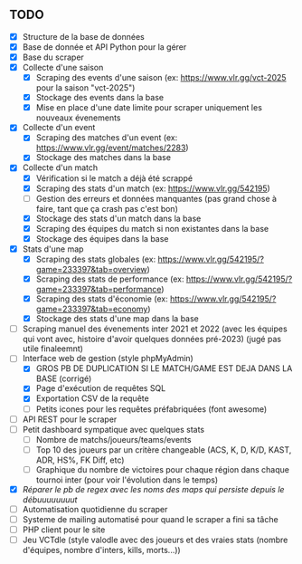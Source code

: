 

## TODO

- [x] Structure de la base de données
- [x] Base de donnée et API Python pour la gérer
- [x] Base du scraper
- [x] Collecte d'une saison
    - [x] Scraping des events d'une saison (ex: https://www.vlr.gg/vct-2025 pour la saison "vct-2025")
    - [x] Stockage des events dans la base
    - [x] Mise en place d'une date limite pour scraper uniquement les nouveaux évenements
- [x] Collecte d'un event
    - [x] Scraping des matches d'un event (ex: https://www.vlr.gg/event/matches/2283)
    - [x] Stockage des matches dans la base
- [x] Collecte d'un match
    - [x] Vérification si le match a déjà été scrappé
    - [x] Scraping des stats d'un match (ex: https://www.vlr.gg/542195)
    - [ ] Gestion des erreurs et données manquantes (pas grand chose à faire, tant que ça crash pas c'est bon)
    - [x] Stockage des stats d'un match dans la base
    - [x] Scraping des équipes du match si non existantes dans la base
    - [x] Stockage des équipes dans la base
- [x] Stats d'une map
    - [x] Scraping des stats globales (ex: https://www.vlr.gg/542195/?game=233397&tab=overview)
    - [x] Scraping des stats de performance (ex: https://www.vlr.gg/542195/?game=233397&tab=performance)
    - [x] Scraping des stats d'économie (ex: https://www.vlr.gg/542195/?game=233397&tab=economy)
    - [x] Stockage des stats d'une map dans la base
- [ ] Scraping manuel des évenements inter 2021 et 2022 (avec les équipes qui vont avec, histoire d'avoir quelques données pré-2023) (jugé pas utile finaleemnt)
- [ ] Interface web de gestion (style phpMyAdmin)
    - [x] GROS PB DE DUPLICATION SI LE MATCH/GAME EST DEJA DANS LA BASE (corrigé)
    - [x] Page d'exécution de requêtes SQL
    - [x] Exportation CSV de la requête
    - [ ] Petits icones pour les requêtes préfabriquées (font awesome)
- [ ] API REST pour le scraper
- [ ] Petit dashboard sympatique avec quelques stats
    - [ ] Nombre de matchs/joueurs/teams/events
    - [ ] Top 10 des joueurs par un critère changeable (ACS, K, D, K/D, KAST, ADR, HS%, FK Diff, etc)
    - [ ] Graphique du nombre de victoires pour chaque région dans chaque tournoi inter (pour voir l'évolution dans le temps)
- [x] *Réparer le pb de regex avec les noms des maps qui persiste depuis le débuuuuuuuut*
- [ ] Automatisation quotidienne du scraper
- [ ] Systeme de mailing automatisé pour quand le scraper a fini sa tâche
- [ ] PHP client pour le site 
- [ ] Jeu VCTdle (style valodle avec des joueurs et des vraies stats (nombre d'équipes, nombre d'inters, kills, morts...))
